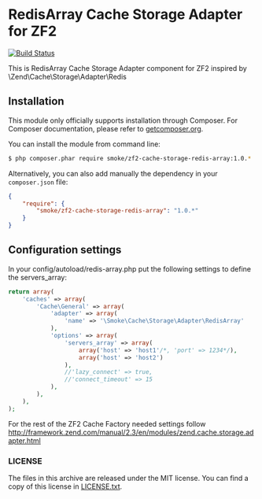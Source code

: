 RedisArray Cache Storage Adapter for ZF2
========================

[![Build Status](https://travis-ci.org/boesing/zf2-cache-storage-redis-array.svg?branch=master)](https://travis-ci.org/boesing/zf2-cache-storage-redis-array)

This is RedisArray Cache Storage Adapter component for ZF2 inspired by \Zend\Cache\Storage\Adapter\Redis

Installation
------------

This module only officially supports installation through Composer. For Composer documentation, please refer to
[getcomposer.org](http://getcomposer.org/).

You can install the module from command line:
```sh
$ php composer.phar require smoke/zf2-cache-storage-redis-array:1.0.*
```

Alternatively, you can also add manually the dependency in your `composer.json` file:
```json
{
    "require": {
        "smoke/zf2-cache-storage-redis-array": "1.0.*"
    }
}
```

Configuration settings
------------------------

In your config/autoload/redis-array.php put the following settings to define the servers_array:

```php
return array(
    'caches' => array(
        'Cache\General' => array(
            'adapter' => array(
                'name' => '\Smoke\Cache\Storage\Adapter\RedisArray'
            ),
            'options' => array(
                'servers_array' => array(
                    array('host' => 'host1'/*, 'port' => 1234*/),
                    array('host' => 'host2')
                ),
                //'lazy_connect' => true,
                //'connect_timeout' => 15
            ),
        ),
    ),
);
```

For the rest of the ZF2 Cache Factory needed settings follow http://framework.zend.com/manual/2.3/en/modules/zend.cache.storage.adapter.html

### LICENSE

The files in this archive are released under the MIT license.
You can find a copy of this license in [LICENSE.txt](LICENSE.txt).

